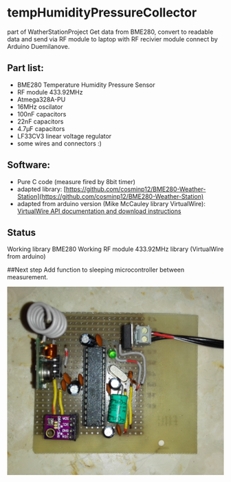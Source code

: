 # tempHumidityPressureCollector
part of WatherStationProject
Get data from BME280, convert to readable data and send via RF module to laptop with RF recivier module connect by Arduino Duemilanove.

## Part list:

* BME280 Temperature Humidity Pressure Sensor
* RF module 433.92MHz
* Atmega328A-PU
* 16MHz oscilator
* 100nF capacitors
* 22nF capacitors
* 4.7μF capacitors
* LF33CV3 linear voltage regulator
* some wires and connectors :)

## Software:

* Pure C code (measure fired by 8bit timer)
* adapted library: [https://github.com/cosminp12/BME280-Weather-Station](https://github.com/cosminp12/BME280-Weather-Station)
* adapted from arduino version (Mike McCauley library VirtualWire): [VirtualWire API documentation and download instructions](http://www.airspayce.com/mikem/arduino/VirtualWire/index.html)

## Status

Working library BME280
Working RF module 433.92MHz library (VirtualWire from arduino)

##Next step
Add function to sleeping microcontroller between measurement.


![image1](https://github.com/darekb/tempHumidityPressureCollector/blob/master/board.jpg?raw=true)



